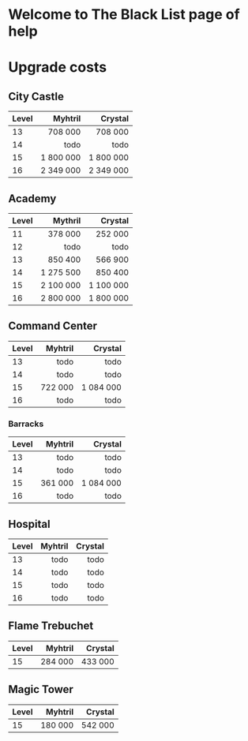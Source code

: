 # Welcome to The Black List page of help

# Upgrade costs

## City Castle

| Level | Myhtril | Crystal |
|:-----|-------:|-------:|
| 13 | 708 000 | 708 000 |
| 14 | todo | todo |
| 15 | 1 800 000 | 1 800 000 |
| 16 | 2 349 000 | 2 349 000 |

## Academy

| Level | Mythril | Crystal |
|:-----|-------:|-------:|
| 11 | 378 000 | 252 000 |
| 12 | todo | todo |
| 13 | 850 400 | 566 900 |
| 14 | 1 275 500 | 850 400 | 
| 15 | 2 100 000 | 1 100 000 |
| 16 | 2 800 000 | 1 800 000 | 

## Command Center

| Level | Myhtril | Crystal |
|:-----|-------:|-------:|
| 13 | todo | todo |
| 14 | todo | todo |
| 15 | 722 000 | 1 084 000 |
| 16 | todo | todo |

### Barracks

| Level | Myhtril | Crystal |
|:-----|-------:|-------:|
| 13 | todo | todo |
| 14 | todo | todo |
| 15 | 361 000 | 1 084 000 |
| 16 | todo | todo |

## Hospital

| Level | Myhtril | Crystal |
|:-----|-------:|-------:|
| 13 | todo | todo |
| 14 | todo | todo |
| 15 | todo | todo |
| 16 | todo | todo |

## Flame Trebuchet

| Level | Myhtril | Crystal |
|:-----|-------:|-------:|
| 15 | 284 000 | 433 000 |

## Magic Tower

| Level | Myhtril | Crystal |
|:-----|-------:|-------:|
| 15 | 180 000 | 542 000 |

